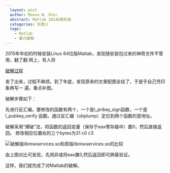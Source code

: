 ```yaml
---
  layout: post
  author: Moose W. Oler
  abstract: Matlab 2014b黑科技
  categories: 玩意儿
  tags:
    - Matlab
    - 暴力破解
---
```


2015年年初的时候安装Linux 64位版Matlab，发现随安装包过来的神奇文件不管用，翻了翻
网上，有人将

[破解过程](http://blog.csdn.net/guochaoxxl/article/details/41378623)

发了出来，过程不麻烦。到了年底，发现原来的文章配图全挂了，于是乎自己凭印象再写一
遍，重点补图。

破解步骤如下：

先进行反汇编。要修改的函数有两个，一个是l_prikey_sign函数，一个是l_pubkey_verify
函数。通过反汇编（objdump）定位到两个函数的首地址。

破解采用“爆破”法，将函数的返回变量（保存于eax寄存器中）置0，然后直接返回。
修改相应位置处的三个bytes为31 c0 c3

![破解版libmwservices.so和原版libmwservices.so的比较](http://a.picphotos.baidu.com/album/s%3D550%3Bq%3D90%3Bc%3Dxiangce%2C100%2C100/sign=6d626cf8a086c9170c03523cf90601f2/d0c8a786c9177f3e9fa1740d77cf3bc79f3d561d.jpg?referer=6f83693732fae6cd55a39f5192f3&x=.jpg)

由上图对比可发现，先用异或将eax置0,然后返回即可屏蔽验证。

这样，我们就完成了对Matlab的破解。

